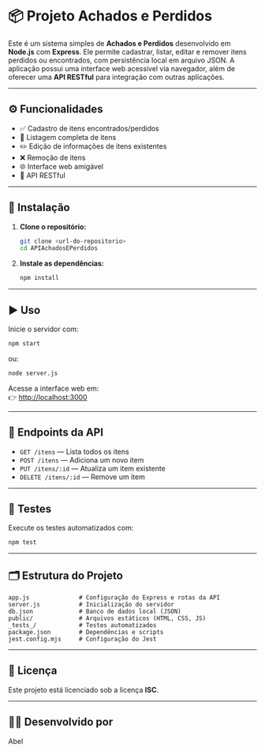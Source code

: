# 📦 Projeto Achados e Perdidos

Este é um sistema simples de **Achados e Perdidos** desenvolvido em **Node.js** com **Express**. Ele permite cadastrar, listar, editar e remover itens perdidos ou encontrados, com persistência local em arquivo JSON. A aplicação possui uma interface web acessível via navegador, além de oferecer uma **API RESTful** para integração com outras aplicações.

---

## ⚙️ Funcionalidades

- ✅ Cadastro de itens encontrados/perdidos
- 📃 Listagem completa de itens
- ✏️ Edição de informações de itens existentes
- ❌ Remoção de itens
- 🌐 Interface web amigável
- 🔌 API RESTful

---

## 🚀 Instalação

1. **Clone o repositório:**
   ```bash
   git clone <url-do-repositorio>
   cd APIAchadosEPerdidos
   ```

2. **Instale as dependências:**
   ```bash
   npm install
   ```

---

## ▶️ Uso

Inicie o servidor com:

```bash
npm start
```
ou:

```bash
node server.js
```

Acesse a interface web em:  
👉 [http://localhost:3000](http://localhost:3000)

---

## 🔌 Endpoints da API

- `GET /itens` — Lista todos os itens  
- `POST /itens` — Adiciona um novo item  
- `PUT /itens/:id` — Atualiza um item existente  
- `DELETE /itens/:id` — Remove um item  

---

## 🧪 Testes

Execute os testes automatizados com:

```bash
npm test
```

---

## 🗂️ Estrutura do Projeto

```
app.js              # Configuração do Express e rotas da API
server.js           # Inicialização do servidor
db.json             # Banco de dados local (JSON)
public/             # Arquivos estáticos (HTML, CSS, JS)
_tests_/            # Testes automatizados
package.json        # Dependências e scripts
jest.config.mjs     # Configuração do Jest
```

---

## 📄 Licença

Este projeto está licenciado sob a licença **ISC**.

---

## 👨‍💻 Desenvolvido por

Abel
